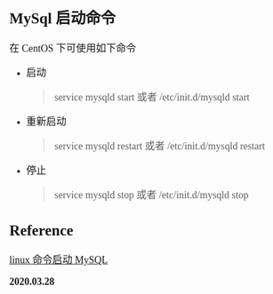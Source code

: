 <font size=4 face='楷体'>

## MySql 启动命令

在 CentOS 下可使用如下命令

- 启动

  > service mysqld start 或者
  > /etc/init.d/mysqld start

- 重新启动

  > service mysqld restart 或者
  > /etc/init.d/mysqld restart

- 停止
  > service mysqld stop 或者
  > /etc/init.d/mysqld stop

## Reference

[linux 命令启动 MySQL](https://blog.csdn.net/xinpz/article/details/84583704)

**2020.03.28**
